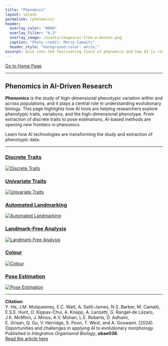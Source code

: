 ```yaml
---
title: "Phenomics"
layout: splash
permalink: /phenomics/
header:
  overlay_color: "#000"
  overlay_filter: "0.5"
  overlay_image: /assets/images/ai-tree-w-meshes.png
  caption: "Photo credit: Marco Camaiti"
  header_style: "background-color: white;"
excerpt: Dive into the fascinating field of phenomics and how AI is revolutionizing phenotypic research.
---
```


[Go to Home Page](/home/)

---

## Phenomics in AI-Driven Research

**Phenomics** is the study of high-dimensional phenotypic variation within and across populations, and it plays a central role in understanding evolutionary biology. This page highlights how AI tools are helping researchers explore phenotypic traits, variations, and the high-dimensional phenotype. From extraction of discrete traits to pose estimations, AI-based methods are opening new frontiers in phenomics.

Learn how AI technologies are transforming the study and extraction of phenotypic data. 

---

<div class="grid">
  <div class="grid-item">
    <a href="/discrete-traits/">
      <h3>Discrete Traits</h3>
      <img src="/assets/images/discrete-traits.png" alt="Discrete Traits" />
    </a>
  </div>
  <div class="grid-item">
    <a href="/univariate-traits/">
      <h3>Univariate Traits</h3>
      <img src="/assets/images/univariate-traits.png" alt="Univariate Traits" />
    </a>
  </div>
  <div class="grid-item">
    <a href="/automated-landmarking/">
      <h3>Automated Landmarking</h3>
      <img src="/assets/images/automated-landmarking.png" alt="Automated Landmarking" />
    </a>
  </div>
  <div class="grid-item">
    <a href="/landmark-free-analysis/">
      <h3>Landmark-Free Analysis</h3>
      <img src="/assets/images/landmark-free-analysis.png" alt="Landmark-Free Analysis" />
    </a>
  </div>
  <div class="grid-item">
    <a href="/colour/">
      <h3>Colour</h3>
      <img src="/assets/images/colour.png" alt="Colour" />
    </a>
  </div>
  <div class="grid-item">
    <a href="/pose-estimation/">
      <h3>Pose Estimation</h3>
      <img src="/assets/images/pose-estimation.png" alt="Pose Estimation" />
    </a>
  </div>
</div>

---

**Citation:**  
Y. He, J.M. Mulqueeney, E.C. Watt, A. Salili-James, N.S. Barber, M. Camaiti,  
E.S.E. Hunt, O. Kippax-Chui, A. Knapp, A. Lanzetti, G. Rangel-de Lázaro,  
J.K. McMinn, J. Minus, A.V. Mohan, L.E. Roberts, D. Adhami,  
E. Grisan, Q. Gu, V. Herridge, S. Poon, T. West, and A. Goswami. (2024).  
Opportunities and challenges in applying AI to evolutionary morphology.  
Published in _Integrative Organismal Biology_, **obae036**.  
[Read the article here](https://academic.oup.com/iob/article/6/1/obae036/7769702)

